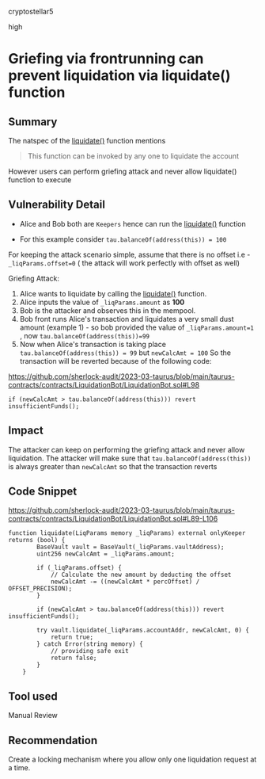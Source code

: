 cryptostellar5

high

# Griefing via frontrunning can prevent liquidation via liquidate() function

## Summary
The natspec of the [liquidate()](https://github.com/sherlock-audit/2023-03-taurus/blob/main/taurus-contracts/contracts/LiquidationBot/LiquidationBot.sol#L86) function mentions
> This function can be invoked by any one to liquidate the account

However users can perform griefing attack and never allow liquidate() function to execute

## Vulnerability Detail

* Alice and Bob both are `Keepers` hence can run the [liquidate()](https://github.com/sherlock-audit/2023-03-taurus/blob/main/taurus-contracts/contracts/LiquidationBot/LiquidationBot.sol#L86) function

* For this example consider `tau.balanceOf(address(this)) = 100`

For keeping the attack scenario simple, assume that there is no offset i.e - `_liqParams.offset=0` ( the attack will work perfectly with offset as well)

Griefing Attack:

1. Alice wants to liquidate by calling the [liquidate()](https://github.com/sherlock-audit/2023-03-taurus/blob/main/taurus-contracts/contracts/LiquidationBot/LiquidationBot.sol#L86) function.
2. Alice inputs the value of `_liqParams.amount` as **100**
3. Bob is the attacker and observes this in the mempool.
4. Bob front runs Alice's transaction and liquidates a very small dust amount (example 1) - so bob provided the value of `_liqParams.amount=1` , now `tau.balanceOf(address(this))=99`
5. Now when Alice's transaction is taking place `tau.balanceOf(address(this)) = 99` but `newCalcAmt = 100`
So the transaction will be reverted because of the following code:

https://github.com/sherlock-audit/2023-03-taurus/blob/main/taurus-contracts/contracts/LiquidationBot/LiquidationBot.sol#L98

```solidity
if (newCalcAmt > tau.balanceOf(address(this))) revert insufficientFunds();
```


## Impact

The attacker can keep on performing the griefing attack and never allow liquidation. The attacker will make sure that  `tau.balanceOf(address(this))` is always greater than `newCalcAmt` so that the transaction reverts

## Code Snippet

https://github.com/sherlock-audit/2023-03-taurus/blob/main/taurus-contracts/contracts/LiquidationBot/LiquidationBot.sol#L89-L106

```solidity
function liquidate(LiqParams memory _liqParams) external onlyKeeper returns (bool) {
        BaseVault vault = BaseVault(_liqParams.vaultAddress);
        uint256 newCalcAmt = _liqParams.amount;

        if (_liqParams.offset) {
            // Calculate the new amount by deducting the offset
            newCalcAmt -= ((newCalcAmt * percOffset) / OFFSET_PRECISION);
        }

        if (newCalcAmt > tau.balanceOf(address(this))) revert insufficientFunds();

        try vault.liquidate(_liqParams.accountAddr, newCalcAmt, 0) {
            return true;
        } catch Error(string memory) {
            // providing safe exit
            return false;
        }
    }

```

## Tool used

Manual Review

## Recommendation

Create a locking mechanism where you allow only one liquidation request at a time.
